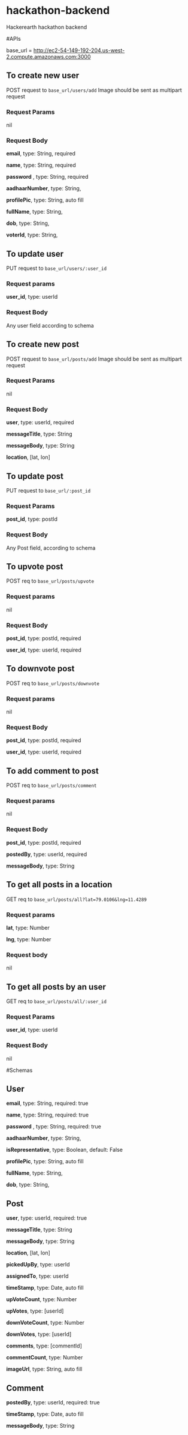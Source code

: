 # hackathon-backend
Hackerearth hackathon backend

#APIs

base_url = http://ec2-54-149-192-204.us-west-2.compute.amazonaws.com:3000

## To create new user
POST request to `base_url/users/add` 
Image should be sent as multipart request

### Request Params
nil

### Request Body

**email**,          type: String, required

**name**,           type: String, required

**password** ,      type: String, required

**aadhaarNumber**,  type: String, 

**profilePic**,     type: String, auto fill

**fullName**,       type: String,

**dob**,            type: String,

**voterId**,        type: String,

## To update user
PUT request to `base_url/users/:user_id`

### Request params

**user_id**,        type: userId

### Request Body

Any user field according to schema

## To create new post
POST request to `base_url/posts/add`
Image should be sent as multipart request

### Request Params

nil

### Request Body

**user**,           type: userId, required

**messageTitle**,   type: String

**messageBody**,    type: String

**location**,       [lat, lon]

## To update post
PUT request to `base_url/:post_id`

### Request Params

**post_id**,        type: postId

### Request Body

Any Post field, according to schema

## To upvote post
POST req to `base_url/posts/upvote`

### Request params

nil

### Request Body

**post_id**,        type: postId, required

**user_id**,        type: userId, required

## To downvote post
POST req to `base_url/posts/downvote`

### Request params

nil

### Request Body

**post_id**,        type: postId, required

**user_id**,        type: userId, required

## To add comment to post
POST req to `base_url/posts/comment`

### Request params
nil

### Request Body

**post_id**,        type: postId, required

**postedBy**,       type: userId, required

**messageBody**,    type: String 

## To get all posts in a location
GET req to `base_url/posts/all?lat=79.0106&lng=11.4289`

### Request params

**lat**,            type: Number

**lng**,            type: Number

### Request body

nil

## To get all posts by an user
GET req to `base_url/posts/all/:user_id`

### Request Params

**user_id**,        type: userId

### Request Body

nil

#Schemas

## User
**email**,          type: String, required: true

**name**,           type: String, required: true

**password** ,      type: String, required: true

**aadhaarNumber**,  type: String,

**isRepresentative**, type: Boolean, default: False

**profilePic**,     type: String, auto fill

**fullName**,       type: String,

**dob**,            type: String,



## Post
**user**,           type: userId, required: true

**messageTitle**,   type: String

**messageBody**,    type: String

**location**,       [lat, lon]

**pickedUpBy**,     type: userId

**assignedTo**,     type: userId

**timeStamp**,      type: Date,   auto fill

**upVoteCount**,    type: Number

**upVotes**,        type: [userId]

**downVoteCount**,  type: Number

**downVotes**,      type: [userId]

**comments**,       type: [commentId]

**commentCount**,   type: Number

**imageUrl**,       type: String, auto fill


## Comment

**postedBy**,           type: userId, required: true

**timeStamp**,      type: Date, auto fill

**messageBody**,     type: String


